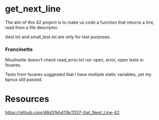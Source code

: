 # get_next_line
The aim of this 42 project is to make us code a function that returns a line, read from a file descriptor.

(test.txt and small_test.txt are only for test purposes.

### Francinette
Moulinette doesn't check read_error.txt nor open, error, open tests in fsoares.

Tests from fsoares suggested that I have multiple static variables, yet my bpnus still passed.

# Resources
https://github.com/48d31kh413k/1337-Get_Next_Line-42
